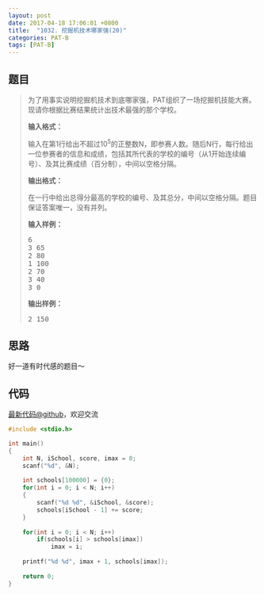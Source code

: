 ```yaml
---
layout: post
date: 2017-04-18 17:06:01 +0800
title:  "1032. 挖掘机技术哪家强(20)"
categories: PAT-B
tags: [PAT-B]
---
```


## 题目

> <div id="problemContent">
> <p>
> 为了用事实说明挖掘机技术到底哪家强，PAT组织了一场挖掘机技能大赛。现请你根据比赛结果统计出技术最强的那个学校。</p>
> <p><b>
> 输入格式：
> </b></p>
> <p>
> 输入在第1行给出不超过10<sup>5</sup>的正整数N，即参赛人数。随后N行，每行给出一位参赛者的信息和成绩，包括其所代表的学校的编号（从1开始连续编号）、及其比赛成绩（百分制），中间以空格分隔。
> </p>
> <p><b>
> 输出格式：
> </b></p>
> <p>
> 在一行中给出总得分最高的学校的编号、及其总分，中间以空格分隔。题目保证答案唯一，没有并列。
> </p>
> <b>输入样例：</b><pre>
> 6
> 3 65
> 2 80
> 1 100
> 2 70
> 3 40
> 3 0
> </pre>
> <b>输出样例：</b><pre>
> 2 150
> </pre>
> </div>

## 思路

好一道有时代感的题目～

## 代码

[最新代码@github](https://github.com/OliverLew/PAT/blob/master/PATBasic/1032.c)，欢迎交流
```c
#include <stdio.h>

int main()
{
    int N, iSchool, score, imax = 0;
    scanf("%d", &N);
    
    int schools[100000] = {0};
    for(int i = 0; i < N; i++)
    {
        scanf("%d %d", &iSchool, &score);
        schools[iSchool - 1] += score;
    }
    
    for(int i = 0; i < N; i++) 
        if(schools[i] > schools[imax])
            imax = i;
    
    printf("%d %d", imax + 1, schools[imax]);
    
    return 0;
}

```